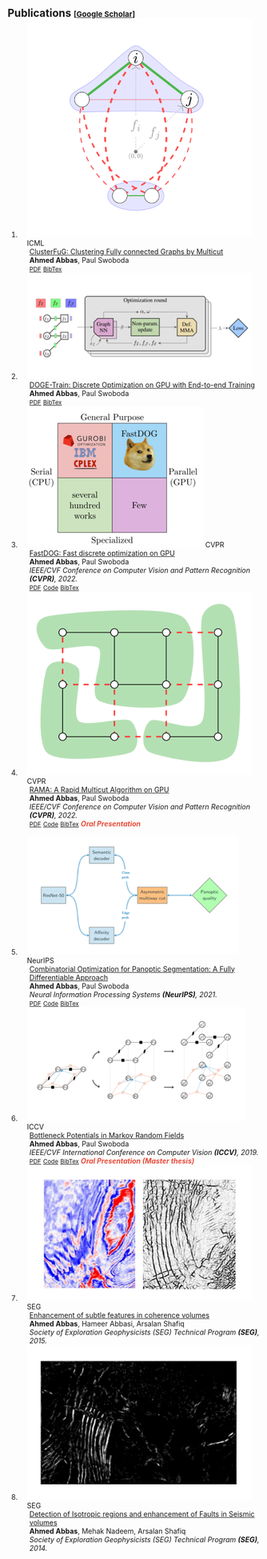 <!-- <h2 id="publications" style="margin: 2px 0px -15px;">Publications <temp style="font-size:15px;">[</temp><a href="https://scholar.google.com/citations?user=8NzZ7XgAAAAJ" target="_blank" style="font-size:15px;">Google Scholar</a><temp style="font-size:15px;">]</temp><temp style="font-size:15px;">[</temp><a href="https://dblp.uni-trier.de/pid/28/8106.html" target="_blank" style="font-size:15px;">DBLP</a><temp style="font-size:15px;">]</temp></h2> -->
<h2 id="publications" style="margin: 2px 0px -15px;">Publications <temp style="font-size:15px;">[</temp><a href="https://scholar.google.com/citations?user=8NzZ7XgAAAAJ" target="_blank" style="font-size:15px;">Google Scholar</a><temp style="font-size:15px;">]</temp></h2>

<div class="publications">
<ol class="bibliography">

<li>
<div class="pub-row">
  <div class="col-sm-3 abbr" style="position: relative;padding-right: 15px;padding-left: 15px;">
<img src="./assets/img/clusterfug_teaser.PNG" class="teaser img-fluid z-depth-1">
            <abbr class="badge">ICML</abbr>
  </div>
  <div class="col-sm-9" style="position: relative;width: 100%;padding-right: 15px;padding-left: 20px;">
      <div class="title"><a href="https://arxiv.org/abs/2301.12159">ClusterFuG: Clustering Fully connected Graphs by Multicut
</a></div>
      <div class="author"><strong>Ahmed Abbas</strong>, Paul Swoboda</div>
      <!-- <div class="periodical"><em>IEEE/CVF Conference on Computer Vision and Pattern Recognition <strong>(CVPR)</strong>, 2022.</em>       </div> -->
    <div class="links">
      <a href="https://arxiv.org/pdf/2301.12159.pdf" class="btn btn-sm z-depth-0" role="button" target="_blank" style="font-size:12px;">PDF</a>
      <a href="./assets/bib/dogetrain.txt" class="btn btn-sm z-depth-0" role="button" target="_blank" style="font-size:12px;">BibTex</a> 
    </div>
  </div>
</div>
</li>


<li>
<div class="pub-row">
  <div class="col-sm-3 abbr" style="position: relative;padding-right: 15px;padding-left: 15px;">
<img src="./assets/img/doge_train.PNG" class="teaser img-fluid z-depth-1">
            <!-- <abbr class="badge">CVPR</abbr> -->
  </div>
  <div class="col-sm-9" style="position: relative;width: 100%;padding-right: 15px;padding-left: 20px;">
      <div class="title"><a href="https://arxiv.org/abs/2205.11638">DOGE-Train: Discrete Optimization on GPU with End-to-end Training
</a></div>
      <div class="author"><strong>Ahmed Abbas</strong>, Paul Swoboda</div>
      <!-- <div class="periodical"><em>IEEE/CVF Conference on Computer Vision and Pattern Recognition <strong>(CVPR)</strong>, 2022.</em>       </div> -->
    <div class="links">
      <a href="https://arxiv.org/pdf/2205.11638.pdf" class="btn btn-sm z-depth-0" role="button" target="_blank" style="font-size:12px;">PDF</a>
      <a href="./assets/bib/dogetrain.txt" class="btn btn-sm z-depth-0" role="button" target="_blank" style="font-size:12px;">BibTex</a> 
    </div>
  </div>
</div>
</li>

<li>
<div class="pub-row">
  <div class="col-sm-3 abbr" style="position: relative;padding-right: 15px;padding-left: 15px;">
<img src="./assets/img/fastdog_teaser.PNG" class="teaser img-fluid z-depth-1">
            <abbr class="badge">CVPR</abbr>
  </div>
  <div class="col-sm-9" style="position: relative;width: 100%;padding-right: 15px;padding-left: 20px;">
      <div class="title"><a href="https://arxiv.org/abs/2111.10270">FastDOG: Fast discrete optimization on GPU
</a></div>
      <div class="author"><strong>Ahmed Abbas</strong>, Paul Swoboda</div>
      <div class="periodical"><em>IEEE/CVF Conference on Computer Vision and Pattern Recognition <strong>(CVPR)</strong>, 2022.</em>
      </div>
    <div class="links">
      <a href="https://arxiv.org/pdf/2111.10270.pdf" class="btn btn-sm z-depth-0" role="button" target="_blank" style="font-size:12px;">PDF</a>
      <a href="https://github.com/LPMP/BDD" class="btn btn-sm z-depth-0" role="button" target="_blank" style="font-size:12px;">Code</a>
      <a href="./assets/bib/fastdog.txt" class="btn btn-sm z-depth-0" role="button" target="_blank" style="font-size:12px;">BibTex</a> 
    </div>
  </div>
</div>
</li>

<li>
<div class="pub-row">
  <div class="col-sm-3 abbr" style="position: relative;padding-right: 15px;padding-left: 15px;">
    <img src="./assets/img/rama_teaser_2.PNG" class="teaser img-fluid z-depth-1">
            <abbr class="badge">CVPR</abbr>
  </div>
  <div class="col-sm-9" style="position: relative;width: 100%;padding-right: 15px;padding-left: 20px;">
      <div class="title"><a href="https://arxiv.org/abs/2109.01838">RAMA: A Rapid Multicut Algorithm on GPU
</a></div>
      <div class="author"><strong>Ahmed Abbas</strong>, Paul Swoboda</div>
      <div class="periodical"><em>IEEE/CVF Conference on Computer Vision and Pattern Recognition <strong>(CVPR)</strong>, 2022.</em>
      </div>
    <div class="links">
      <a href="https://arxiv.org/pdf/2109.01838.pdf" class="btn btn-sm z-depth-0" role="button" target="_blank" style="font-size:12px;">PDF</a>
      <a href="https://github.com/pawelswoboda/RAMA" class="btn btn-sm z-depth-0" role="button" target="_blank" style="font-size:12px;">Code</a>
      <a href="assets/bib/rama.txt" class="btn btn-sm z-depth-0" role="button" target="_blank" style="font-size:12px;">BibTex</a> 
      <strong> <i style="color:#e74d3c">Oral Presentation</i></strong>
    </div>
  </div>
</div>
</li>

<br>

<li>
<div class="pub-row">
  <div class="col-sm-3 abbr" style="position: relative;padding-right: 15px;padding-left: 15px;">
    <img src="./assets/img/COPS_pipeline.png" class="teaser img-fluid z-depth-1">
            <abbr class="badge">NeurIPS</abbr>
  </div>
  <div class="col-sm-9" style="position: relative;width: 100%;padding-right: 15px;padding-left: 20px;">
      <div class="title"><a href="https://arxiv.org/abs/2106.03188">Combinatorial Optimization for Panoptic Segmentation: A Fully Differentiable Approach</a></div>
      <div class="author"><strong>Ahmed Abbas</strong>, Paul Swoboda</div>
      <div class="periodical"><em>Neural Information Processing Systems <strong>(NeurIPS)</strong>, 2021.</em>
      </div>
    <div class="links">
      <a href="https://arxiv.org/pdf/2106.03188.pdf" class="btn btn-sm z-depth-0" role="button" target="_blank" style="font-size:12px;">PDF</a>
      <a href="https://github.com/aabbas90/COPS" class="btn btn-sm z-depth-0" role="button" target="_blank" style="font-size:12px;">Code</a>
      <a href="./assets/bib/cops.txt" class="btn btn-sm z-depth-0" role="button" target="_blank" style="font-size:12px;">BibTex</a> 
    </div>
  </div>
</div>
</li>

<li>
<div class="pub-row">
  <div class="col-sm-3 abbr" style="position: relative;padding-right: 15px;padding-left: 15px;">
    <img src="./assets/img/bmrf_teaser.PNG" class="teaser img-fluid z-depth-1">
            <abbr class="badge">ICCV</abbr>
  </div>
  <div class="col-sm-9" style="position: relative;width: 100%;padding-right: 15px;padding-left: 20px;">
      <div class="title"><a href="https://arxiv.org/abs/1904.08080">Bottleneck Potentials in Markov Random Fields
</a></div>
      <div class="author"><strong>Ahmed Abbas</strong>, Paul Swoboda</div>
      <div class="periodical"><em> IEEE/CVF International Conference on Computer Vision <strong>(ICCV)</strong>, 2019.</em>
      </div>
    <div class="links">
      <a href="https://arxiv.org/pdf/1904.08080.pdf" class="btn btn-sm z-depth-0" role="button" target="_blank" style="font-size:12px;">PDF</a>
      <a href="https://github.com/LPMP/LPMP" class="btn btn-sm z-depth-0" role="button" target="_blank" style="font-size:12px;">Code</a>
      <a href="assets/bib/bmrf.txt" class="btn btn-sm z-depth-0" role="button" target="_blank" style="font-size:12px;">BibTex</a> 
      <strong> <i style="color:#e74d3c">Oral Presentation (Master thesis)</i></strong>
    </div>
  </div>
</div>
</li>

<li>
<div class="pub-row">
  <div class="col-sm-3 abbr" style="position: relative;padding-right: 15px;padding-left: 15px;">
    <img src="./assets/img/seg2_teaser.PNG" class="teaser img-fluid z-depth-1">
            <abbr class="badge">SEG</abbr>
  </div>
  <div class="col-sm-9" style="position: relative;width: 100%;padding-right: 15px;padding-left: 20px;">
      <div class="title"><a href="https://library.seg.org/doi/abs/10.1190/segam2015-5901251.1">Enhancement of subtle features in coherence volumes
</a></div>
      <div class="author"><strong>Ahmed Abbas</strong>, Hameer Abbasi, Arsalan Shafiq</div>
      <div class="periodical"><em> Society of Exploration Geophysicists (SEG) Technical Program <strong>(SEG)</strong>, 2015.</em>
      </div>
  </div>
</div>
</li>

<li>
<div class="pub-row">
  <div class="col-sm-3 abbr" style="position: relative;padding-right: 15px;padding-left: 15px;">
    <img src="./assets/img/seg1_teaser.PNG" class="teaser img-fluid z-depth-1">
            <abbr class="badge">SEG</abbr>
  </div>
  <div class="col-sm-9" style="position: relative;width: 100%;padding-right: 15px;padding-left: 20px;">
      <div class="title"><a href="https://library.seg.org/doi/abs/10.1190/segam2014-0425.1">Detection of Isotropic regions and enhancement of Faults in Seismic volumes
</a></div>
      <div class="author"><strong>Ahmed Abbas</strong>, Mehak Nadeem, Arsalan Shafiq</div>
      <div class="periodical"><em> Society of Exploration Geophysicists (SEG) Technical Program <strong>(SEG)</strong>, 2014.</em>
      </div>
  </div>
</div>
</li>

<br>

</ol>
</div>

